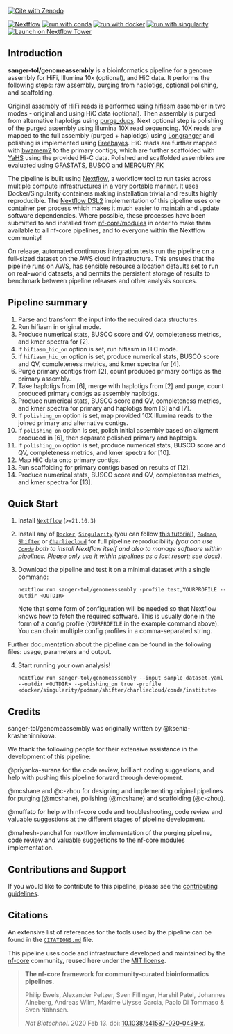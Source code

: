 [![Cite with Zenodo](http://img.shields.io/badge/DOI-10.5281/zenodo.XXXXXXX-1073c8?labelColor=000000)](https://doi.org/10.5281/zenodo.XXXXXXX)

[![Nextflow](https://img.shields.io/badge/nextflow%20DSL2-%E2%89%A521.10.3-23aa62.svg)](https://www.nextflow.io/)
[![run with conda](http://img.shields.io/badge/run%20with-conda-3EB049?labelColor=000000&logo=anaconda)](https://docs.conda.io/en/latest/)
[![run with docker](https://img.shields.io/badge/run%20with-docker-0db7ed?labelColor=000000&logo=docker)](https://www.docker.com/)
[![run with singularity](https://img.shields.io/badge/run%20with-singularity-1d355c.svg?labelColor=000000)](https://sylabs.io/docs/)
[![Launch on Nextflow Tower](https://img.shields.io/badge/Launch%20%F0%9F%9A%80-Nextflow%20Tower-%234256e7)](https://tower.nf/launch?pipeline=https://github.com/sanger-tol/genomeassembly)

## Introduction

<!-- TODO nf-core: Write a 1-2 sentence summary of what data the pipeline is for and what it does -->

**sanger-tol/genomeassembly** is a bioinformatics pipeline for a genome assembly for HiFi, Illumina 10x (optional), and HiC data. It performs the following steps: raw assembly, purging from haplotigs, optional polishing, and scaffolding.

Original assembly of HiFi reads is performed using [hifiasm](https://hifiasm.readthedocs.io) assembler in two modes - original and using HiC data (optional). Then assembly is purged from alternative haplotigs using [purge_dups](https://github.com/dfguan/purge_dups). Next optional step is polishing of the purged assembly using Illumina 10X read sequencing. 10X reads are mapped to the full assembly (purged + haplotigs) using [Longranger](https://support.10xgenomics.com/genome-exome/software/pipelines/latest/what-is-long-ranger) and polishing is implemented using [Freebayes](https://github.com/freebayes/freebayes). HiC reads are further mapped with [bwamem2](https://github.com/bwa-mem2/bwa-mem2) to the primary contigs, which are further scaffolded with [YaHS](https://github.com/c-zhou/yahs) using the provided Hi-C data.
Polished and scaffolded assemblies are evaluated using [GFASTATS](https://github.com/vgl-hub/gfastats), [BUSCO](https://busco.ezlab.org/) and [MERQURY.FK](https://github.com/thegenemyers/MERQURY.FK)

The pipeline is built using [Nextflow](https://www.nextflow.io), a workflow tool to run tasks across multiple compute infrastructures in a very portable manner. It uses Docker/Singularity containers making installation trivial and results highly reproducible. The [Nextflow DSL2](https://www.nextflow.io/docs/latest/dsl2.html) implementation of this pipeline uses one container per process which makes it much easier to maintain and update software dependencies. Where possible, these processes have been submitted to and installed from [nf-core/modules](https://github.com/nf-core/modules) in order to make them available to all nf-core pipelines, and to everyone within the Nextflow community!

<!-- TODO nf-core: Add full-sized test dataset and amend the paragraph below if applicable -->

On release, automated continuous integration tests run the pipeline on a full-sized dataset on the AWS cloud infrastructure. This ensures that the pipeline runs on AWS, has sensible resource allocation defaults set to run on real-world datasets, and permits the persistent storage of results to benchmark between pipeline releases and other analysis sources.

## Pipeline summary

1. Parse and transform the input into the required data structures.
2. Run hifiasm in original mode.
3. Produce numerical stats, BUSCO score and QV, completeness metrics, and kmer spectra for [2].
4. If <code>hifiasm_hic_on</code> option is set, run hifiasm in HiC mode.
5. If <code>hifiasm_hic_on</code> option is set, produce numerical stats, BUSCO score and QV, completeness metrics, and kmer spectra for [4].
6. Purge primary contigs from [2], count produced primary contigs as the primary assembly.
7. Take haplotigs from [6], merge with haplotigs from [2] and purge, count produced primary contigs as assembly haplotigs.
8. Produce numerical stats, BUSCO score and QV, completeness metrics, and kmer spectra for primary and haplotigs from [6] and [7].
9. If <code>polishing_on</code> option is set, map provided 10X Illumina reads to the joined primary and alternative contigs.
10. If <code>polishing_on</code> option is set, polish initial assembly based on aligment produced in [6], then separate polished primary and hapltoigs.
11. If <code>polishing_on</code> option is set, produce numerical stats, BUSCO score and QV, completeness metrics, and kmer spectra for [10].
12. Map HiC data onto primary contigs.
13. Run scaffolding for primary contigs based on results of [12].
14. Produce numerical stats, BUSCO score and QV, completeness metrics, and kmer spectra for [13].

## Quick Start

1. Install [`Nextflow`](https://www.nextflow.io/docs/latest/getstarted.html#installation) (`>=21.10.3`)

2. Install any of [`Docker`](https://docs.docker.com/engine/installation/), [`Singularity`](https://www.sylabs.io/guides/3.0/user-guide/) (you can follow [this tutorial](https://singularity-tutorial.github.io/01-installation/)), [`Podman`](https://podman.io/), [`Shifter`](https://nersc.gitlab.io/development/shifter/how-to-use/) or [`Charliecloud`](https://hpc.github.io/charliecloud/) for full pipeline reproducibility _(you can use [`Conda`](https://conda.io/miniconda.html) both to install Nextflow itself and also to manage software within pipelines. Please only use it within pipelines as a last resort; see [docs](https://nf-co.re/usage/configuration#basic-configuration-profiles))_.

3. Download the pipeline and test it on a minimal dataset with a single command:

   ```console
   nextflow run sanger-tol/genomeassembly -profile test,YOURPROFILE --outdir <OUTDIR>
   ```

   Note that some form of configuration will be needed so that Nextflow knows how to fetch the required software. This is usually done in the form of a config profile (`YOURPROFILE` in the example command above). You can chain multiple config profiles in a comma-separated string.

Further documentation about the pipeline can be found in the following files: usage, parameters and output.

4. Start running your own analysis!

   <!-- TODO nf-core: Update the example "typical command" below used to run the pipeline -->

   ```console
   nextflow run sanger-tol/genomeassembly --input sample_dataset.yaml --outdir <OUTDIR> --polishing_on true -profile <docker/singularity/podman/shifter/charliecloud/conda/institute>
   ```

## Credits

sanger-tol/genomeassembly was originally written by @ksenia-krasheninnikova.

We thank the following people for their extensive assistance in the development of this pipeline:

@priyanka-surana for the code review, brilliant coding suggestions, and help with pushing this pipeline forward through development.

@mcshane and @c-zhou for designing and implementing original pipelines for purging (@mcshane), polishing (@mcshane) and scaffolding (@c-zhou).

@muffato for help with nf-core code and troubleshooting, code review and valuable suggestions at the different stages of pipeline development.

@mahesh-panchal for nextflow implementation of the purging pipeline, code review and valuable suggestions to the nf-core modules implementation.

<!-- TODO nf-core: If applicable, make list of people who have also contributed -->

## Contributions and Support

If you would like to contribute to this pipeline, please see the [contributing guidelines](.github/CONTRIBUTING.md).

## Citations

<!-- TODO nf-core: Add citation for pipeline after first release. Uncomment lines below and update Zenodo doi and badge at the top of this file. -->
<!-- If you use  sanger-tol/genomeassembly for your analysis, please cite it using the following doi: [10.5281/zenodo.XXXXXX](https://doi.org/10.5281/zenodo.XXXXXX) -->

<!-- TODO nf-core: Add bibliography of tools and data used in your pipeline -->

An extensive list of references for the tools used by the pipeline can be found in the [`CITATIONS.md`](CITATIONS.md) file.

This pipeline uses code and infrastructure developed and maintained by the [nf-core](https://nf-co.re) community, reused here under the [MIT license](https://github.com/nf-core/tools/blob/master/LICENSE).

> **The nf-core framework for community-curated bioinformatics pipelines.**
>
> Philip Ewels, Alexander Peltzer, Sven Fillinger, Harshil Patel, Johannes Alneberg, Andreas Wilm, Maxime Ulysse Garcia, Paolo Di Tommaso & Sven Nahnsen.
>
> _Nat Biotechnol._ 2020 Feb 13. doi: [10.1038/s41587-020-0439-x](https://dx.doi.org/10.1038/s41587-020-0439-x).
